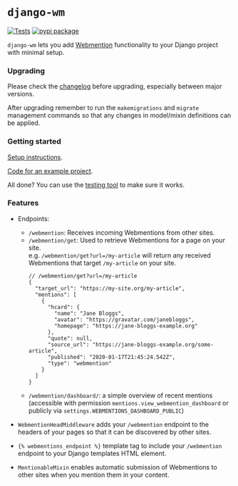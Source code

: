 # `django-wm`

[![Tests](https://github.com/beatonma/django-wm/actions/workflows/runtests.yml/badge.svg)](https://github.com/beatonma/django-wm/actions/workflows/runtests.yml) [![pypi package](https://badge.fury.io/py/django-wm.svg)](https://badge.fury.io/py/django-wm)

`django-wm` lets you add [Webmention](https://indieweb.org/Webmention) functionality to your Django project with minimal setup.


### Upgrading
Please check the [changelog](CHANGELOG.md) before upgrading, especially between major versions.

After upgrading remember to run the `makemigrations` and `migrate` management commands so that any changes in model/mixin definitions can be applied.


### Getting started
[Setup instructions](docs/getting_started.md).

[Code for an example project](https://github.com/beatonma/django-wm-example).

All done? You can use the [testing tool](https://beatonma.org/webmentions_tester/) to make sure it works.


### Features
- Endpoints:
  - `/webmention`: Receives incoming Webmentions from other sites.
  - `/webmention/get`: Used to retrieve Webmentions for a page on your site.  
    e.g. `/webmention/get?url=/my-article` will return any received Webmentions that target `/my-article` on your site.
    ```json5
    // /webmention/get?url=/my-article
    {
      "target_url": "https://my-site.org/my-article",
      "mentions": [
        {
          "hcard": {
            "name": "Jane Bloggs",
            "avatar": "https://gravatar.com/janebloggs",
            "homepage": "https://jane-bloggs-example.org"
          },
          "quote": null,
          "source_url": "https://jane-bloggs-example.org/some-article",
          "published": "2020-01-17T21:45:24.542Z",
          "type": "webmention"
        }
      ]
    }
    ```
  - `/webmention/dashboard/`: a simple overview of recent mentions (accessible with permission `mentions.view_webmention_dashboard` or publicly via `settings.WEBMENTIONS_DASHBOARD_PUBLIC`)

- `WebmentionHeadMiddleware` adds your `/webmention` endpoint to the headers of your pages so that it can be discovered by other sites.

- `{% webmentions_endpoint %}` template tag to include your `/webmention` endpoint to your Django templates <head> HTML element.

- `MentionableMixin` enables automatic submission of Webmentions to other sites when you mention them in your content.
